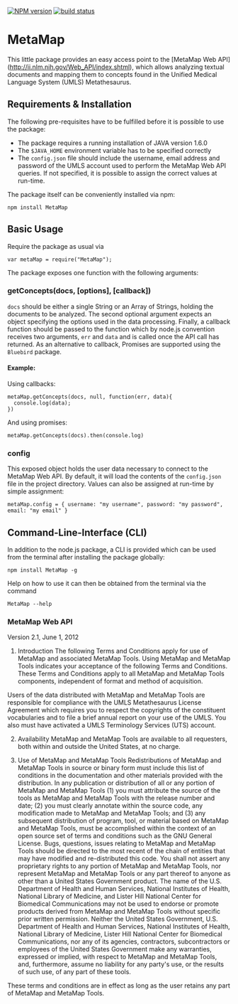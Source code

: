 [![NPM version](https://badge.fury.io/js/MetaMap.svg)](http://badge.fury.io/js/MetaMap)
[![build status](https://secure.travis-ci.org/Planeshifter/node-MetaMap.png)](http://travis-ci.org/Planeshifter/node-MetaMap)

MetaMap
=================

This little package provides an easy access point to the [MetaMap Web API] (http://ii.nlm.nih.gov/Web_API/index.shtml), which allows analyzing textual documents and mapping them to concepts found in the Unified Medical Language System (UMLS) Metathesaurus.

## Requirements & Installation

The following pre-requisites have to be fulfilled before it is possible to use the package: 
- The package requires a running installation of JAVA version 1.6.0 
- The `$JAVA_HOME` environment variable has to be specified correctly 
- The `config.json` file should include the username, email address and password of the UMLS account used to perform the MetaMap Web API queries. If not specified, it is possible to assign the correct values at run-time.

The package itself can be conveniently installed via npm:

```
npm install MetaMap
```

## Basic Usage

Require the package as usual via

```
var metaMap = require("MetaMap");   
```

The package exposes one function with the following arguments:

### getConcepts(docs, [options], [callback])

`docs` should be either a single String or an Array of Strings, holding the documents to be analyzed. The second optional argument expects an object specifying the options used in the data processing. Finally, a callback function should be passed to the function which by node.js convention receives two arguments, `err` and `data` and is called once the API call has returned. As an alternative to callback, Promises are supported using the `Bluebird` package.

#### Example:
Using callbacks: 

```
metaMap.getConcepts(docs, null, function(err, data){
  console.log(data);
})
```

And using promises:

```
metaMap.getConcepts(docs).then(console.log)
```

### config
This exposed object holds the user data necessary to connect to the MetaMap Web API. By default, it will load the contents of the `config.json` file in the project directory. Values can also be assigned at run-time by simple assignment:

```
metaMap.config = { username: "my username", password: "my password", email: "my email" }
```

## Command-Line-Interface (CLI)

In addition to the node.js package, a CLI is provided which can be used from the terminal after installing the package globally:

```
npm install MetaMap -g 
```

Help on how to use it can then be obtained from the terminal via the command 

```
MetaMap --help
```

### MetaMap Web API
Version 2.1, June 1, 2012

1. Introduction
The following Terms and Conditions apply for use of MetaMap and associated MetaMap Tools. Using MetaMap and MetaMap Tools indicates your acceptance of the following Terms and Conditions. These Terms and Conditions apply to all MetaMap and MetaMap Tools components, independent of format and method of acquisition.

Users of the data distributed with MetaMap and MetaMap Tools are responsible for compliance with the UMLS Metathesaurus License Agreement which requires you to respect the copyrights of the constituent vocabularies and to file a brief annual report on your use of the UMLS. You also must have activated a UMLS Terminology Services (UTS) account.

2. Availability
MetaMap and MetaMap Tools are available to all requesters, both within and outside the United States, at no charge.

3. Use of MetaMap and MetaMap Tools
    Redistributions of MetaMap and MetaMap Tools in source or binary form must include this list of conditions in the documentation and other materials provided with the distribution.
    In any publication or distribution of all or any portion of MetaMap and MetaMap Tools 
(1) you must attribute the source of the tools as MetaMap and MetaMap Tools with the release number and date; 
(2) you must clearly annotate within the source code, any modification made to MetaMap and MetaMap Tools; and 
(3) any subsequent distribution of program, tool, or material based on MetaMap and MetaMap Tools, must be accomplished within the context of an open source set of terms and conditions such as the GNU General License.
    Bugs, questions, issues relating to MetaMap and MetaMap Tools should be directed to the most recent of the chain of entities that may have modified and re-distributed this code.
    You shall not assert any proprietary rights to any portion of MetaMap and MetaMap Tools, nor represent MetaMap and MetaMap Tools or any part thereof to anyone as other than a United States Government product.
    The name of the U.S. Department of Health and Human Services, National Institutes of Health, National Library of Medicine, and Lister Hill National Center for Biomedical Communications may not be used to endorse or promote products derived from MetaMap and MetaMap Tools without specific prior written permission.
    Neither the United States Government, U.S. Department of Health and Human Services, National Institutes of Health, National Library of Medicine, Lister Hill National Center for Biomedical Communications, nor any of its agencies, contractors, subcontractors or employees of the United States Government make any warranties, expressed or implied, with respect to MetaMap and MetaMap Tools, and, furthermore, assume no liability for any party's use, or the results of such use, of any part of these tools.

These terms and conditions are in effect as long as the user retains any part of MetaMap and MetaMap Tools.
